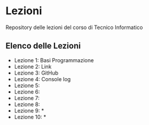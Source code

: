 # Lezioni
Repository delle lezioni del corso di Tecnico Informatico

## Elenco delle Lezioni
- Lezione 1: Basi Programmazione
- Lezione 2: Link
- Lezione 3: GitHub
- Lezione 4: Console log
- Lezione 5:
- Lezione 6:
- Lezione 7:
- Lezione 8:
- Lezione 9: *
- Lezione 10: *
